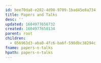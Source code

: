 ```yaml
---
id: bee70da8-e282-4d98-9709-1bad45e8a734
title: Papers and Talks
desc: ''
updated: 1604977656732
created: 1604977650134
parent: root
children:
  - 056961d3-aba0-4fc6-ba6f-598dbc38294c
fname: papers-n-talks
hpath: papers-n-talks
---
```



